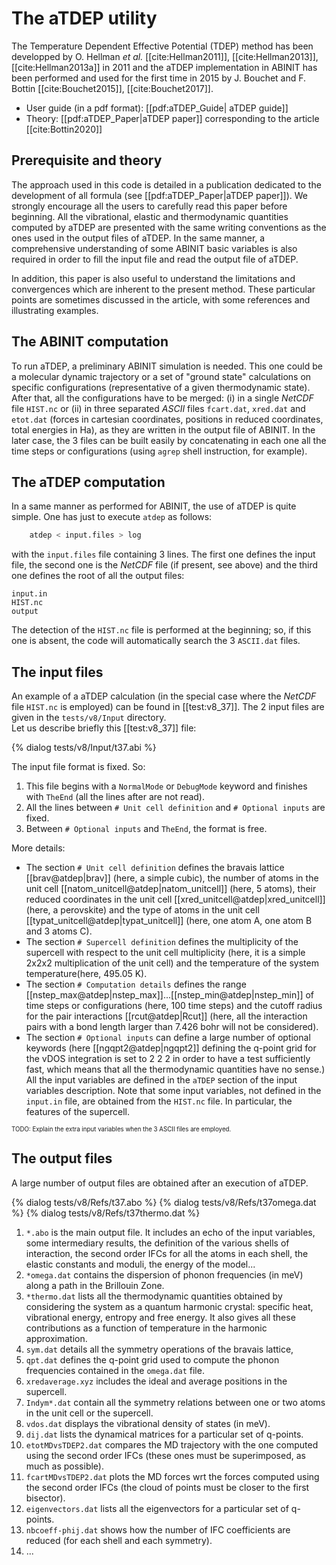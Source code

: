 # The aTDEP utility  

The Temperature Dependent Effective Potential (TDEP) method
has been developped by O. Hellman *et al.* [[cite:Hellman2011]],
[[cite:Hellman2013]], [[cite:Hellman2013a]] in 2011 and the aTDEP implementation
in ABINIT has been performed and used for the first time in 2015 by
J. Bouchet and F. Bottin [[cite:Bouchet2015]], [[cite:Bouchet2017]].

* User guide (in a pdf format): [[pdf:aTDEP_Guide| aTDEP guide]]  
* Theory: [[pdf:aTDEP_Paper|aTDEP paper]] corresponding to the article [[cite:Bottin2020]]

## Prerequisite and theory

The approach used in this code is detailed in a publication dedicated to the development
of all formula (see [[pdf:aTDEP_Paper|aTDEP paper]]). We strongly encourage all the users to carefully read
this paper before beginning. All the vibrational, elastic and thermodynamic
quantities computed by aTDEP are
presented with the same writing conventions as the ones used in the output files of aTDEP.
In the same manner, a comprehensive understanding of some ABINIT basic variables is also required
in order to fill the input file and read the output file of aTDEP.

In addition, this paper is also useful to understand
the limitations and convergences which are inherent to the present method.
These particular points are sometimes discussed in the
article, with some references and illustrating examples.

## The ABINIT computation

To run aTDEP, a preliminary
ABINIT simulation is needed. This one could be a molecular dynamic trajectory
or a set of "ground state" calculations on specific configurations (representative of a given thermodynamic state).
After that, all the configurations have to be merged:
(i) in a single *NetCDF* file `HIST.nc` or (ii) in three separated *ASCII* files `fcart.dat`, `xred.dat` and
`etot.dat` (forces in cartesian coordinates, positions in reduced coordinates, total energies in Ha),
as they are written in the output file of ABINIT. In the later case, the 3 files can be built easily
by concatenating in each one all the time steps or configurations (using `agrep` shell instruction, for example).

## The aTDEP computation

In a same manner as performed for ABINIT, the use of aTDEP is quite simple. 
One has just to execute `atdep` as follows:

```sh
    atdep < input.files > log
```

with the `input.files` file containing 3 lines. The first one defines the input
file, the second one is the *NetCDF* file (if present, see above) and the third one
defines the root of all the output files:

    input.in
    HIST.nc
    output

The detection of the `HIST.nc` file is performed at the beginning; so, if this
one is absent, the code will automatically search the 3 `ASCII.dat` files.

## The input files

An example of a aTDEP  calculation (in the special case where the *NetCDF* file `HIST.nc` is employed)
can be found in [[test:v8_37]]. The 2 input files are
given in the `tests/v8/Input` directory.  
Let us describe briefly this [[test:v8_37]] file:

{% dialog tests/v8/Input/t37.abi %}

The input file format is fixed. So:

1. This file begins with a `NormalMode` or `DebugMode` keyword and finishes with `TheEnd` (all the lines after are not read).
2. All the lines between `# Unit cell definition` and `# Optional inputs` are fixed.
3. Between `# Optional inputs` and `TheEnd`, the format is free.

More details:

* The section `# Unit cell definition` defines the bravais lattice [[brav@atdep|brav]]
  (here, a simple cubic), the number of atoms in the unit cell [[natom_unitcell@atdep|natom_unitcell]]
  (here, 5 atoms), their reduced coordinates in the unit cell [[xred_unitcell@atdep|xred_unitcell]]
  (here, a perovskite) and the type of atoms in the unit cell [[typat_unitcell@atdep|typat_unitcell]]
  (here, one atom A, one atom B and 3 atoms C).
* The section `# Supercell definition` defines the multiplicity of the
  supercell with respect to the unit cell multiplicity (here, it is a simple
  2x2x2 multiplication of the unit cell) and the temperature of the system
  temperature(here, 495.05 K).
* The section `# Computation details` defines the range [[nstep_max@atdep|nstep_max]]...[[nstep_min@atdep|nstep_min]]
  of time steps or configurations (here, 100 time steps) and the
  cutoff radius for the pair interactions [[rcut@atdep|Rcut]] (here, all the interaction pairs
  with a bond length larger than 7.426 bohr will not be considered).
* The section `# Optional inputs` can define a large number of optional
  keywords (here [[ngqpt2@atdep|ngqpt2]] defining the q-point grid for the vDOS integration
  is set to 2 2 2 in order to have a test sufficiently fast, which means that
  all the thermodynamic quantities have no sense.)
All the input variables are defined in the `aTDEP` section of the input variables description.
Note that some input variables, not defined in the `input.in` file, are obtained
from the `HIST.nc` file. In particular, the features of the supercell.

<sub><sup>TODO: Explain the extra input variables when the 3 ASCII files are employed.</sup></sub>

## The output files

A large number of output files are obtained after an execution of aTDEP.

{% dialog tests/v8/Refs/t37.abo %}
{% dialog tests/v8/Refs/t37omega.dat %}
{% dialog tests/v8/Refs/t37thermo.dat %}

1. `*.abo` is the main output file. It includes an echo of the input variables,
   some intermediary results, the definition of the various shells of interaction,
   the second order IFCs for all the atoms in each shell, the elastic constants and moduli,
   the energy of the model...
2. `*omega.dat` contains the dispersion of phonon frequencies (in meV) along a path in the Brillouin Zone.
3. `*thermo.dat` lists all the thermodynamic quantities obtained by considering
   the system as a quantum harmonic crystal: specific heat, vibrational
   energy, entropy and free energy. It also gives all these contributions as a
   function of temperature in the harmonic approximation.
4. `sym.dat` details all the symmetry operations of the bravais lattice,
5. `qpt.dat` defines the q-point grid used to compute the phonon frequencies
   contained in the `omega.dat` file.
6. `xredaverage.xyz` includes the ideal and average positions in the supercell.
7. `Indym*.dat` contain all the symmetry relations between one or two atoms
   in the unit cell or the supercell.
8. `vdos.dat` displays the vibrational density of states (in meV).
9. `dij.dat` lists the dynamical matrices for a particular set of q-points.
10. `etotMDvsTDEP2.dat` compares the MD trajectory with the one computed
    using the second order IFCs (these ones must be superimposed, as much
    as possible).
11. `fcartMDvsTDEP2.dat` plots the MD forces wrt the forces computed using
    the second order IFCs (the cloud of points must be closer to the first bisector).
12. `eigenvectors.dat` lists all the eigenvectors for a particular set of q-points.
13. `nbcoeff-phij.dat` shows how the number of IFC coefficients are reduced (for each shell and each symmetry).
14. ...
